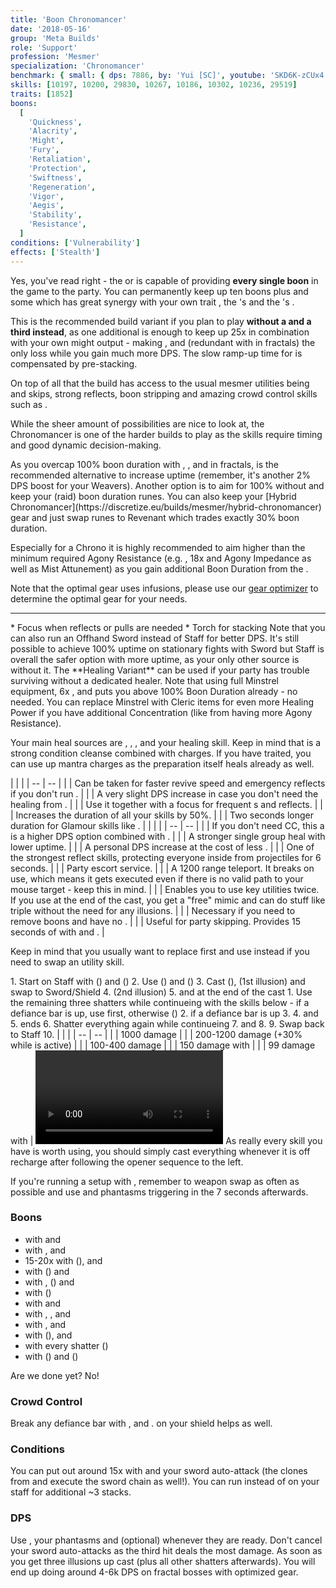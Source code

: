 ```yaml
---
title: 'Boon Chronomancer'
date: '2018-05-16'
group: 'Meta Builds'
role: 'Support'
profession: 'Mesmer'
specialization: 'Chronomancer'
benchmark: { small: { dps: 7886, by: 'Yui [SC]', youtube: 'SKD6K-zCUx4' } }
skills: [10197, 10200, 29830, 10267, 10186, 10302, 10236, 29519]
traits: [1852]
boons:
  [
    'Quickness',
    'Alacrity',
    'Might',
    'Fury',
    'Retaliation',
    'Protection',
    'Swiftness',
    'Regeneration',
    'Vigor',
    'Aegis',
    'Stability',
    'Resistance',
  ]
conditions: ['Vulnerability']
effects: ['Stealth']
---
```


Yes, you've read right - the <Specialization prefix="boon" name="chronomancer"/> or <Specialization prefix="chaos" name="chronomancer"/> is capable of providing **every single boon** in the game to the party. You can permanently keep up ten boons plus <Boon name="aegis"/> and some <Boon name="resistance"/> which has great synergy with your own trait <Trait id="1865"/>, the <Specialization name="warrior"/>'s <Trait id="1471" profession="warrior"/> and the <Specialization name="weaver" prefix="arcane"/>'s <Trait id="1511" profession="elementalist"/>.

This is the recommended build variant if you plan to play **without a <Specialization name="druid"/> and a third <Specialization name="weaver" prefix="arcane"/> instead**, as one additional <Trait id="264" profession="elementalist"/> is enough to keep up 25x <Boon name="might"/> in combination with your own might output - making <Skill id="31582" profession="ranger"/>, <Skill id="12497" profession="ranger"/> and <Trait id="1016" profession="ranger"/> (redundant with <Trait id="2177" profession="elementalist"/> in fractals) the only loss while you gain much more DPS. The slow ramp-up time for <Boon name="might"/> is compensated by pre-stacking.

On top of all that the build has access to the usual mesmer utilities being <Skill id="10197"/> and <Effect name="stealth"/> skips, strong reflects, boon stripping and amazing crowd control skills such as <Skill id="29519"/>.

While the sheer amount of possibilities are nice to look at, the Chronomancer is one of the harder builds to play as the skills require timing and good dynamic decision-making.

<Divider text="Equipment (150 AR + 10 boons avg)"/>

<Grid>
<GridItem>
As you overcap 100% boon duration with <Trait id="1865"/>, <Item id="72339"/>, <Item id="79722"/> and <Item id="70600"/> in fractals, <Item id="69370"/> is the recommended alternative to increase <Boon name="resistance"/> uptime (remember, it's another 2% DPS boost for your Weavers). Another option is to aim for 100% without <Item id="72339"/> and keep your (raid) boon duration runes. You can also keep your [Hybrid Chronomancer](https://discretize.eu/builds/mesmer/hybrid-chronomancer) gear and just swap runes to Revenant which trades exactly 30% boon duration.

Especially for a Chrono it is highly recommended to aim higher than the minimum required Agony Resistance (e.g. <Item id="70596"/>, 18x <Item id="86180"/> and Agony Impedance as well as Mist Attunement) as you gain additional Boon Duration from the <Item id="79722"/>.

Note that the optimal gear uses <Item id="86180"/> infusions, please use our [gear optimizer](http://old.discretize.eu/) to determine the optimal gear for your needs.
</GridItem>

<GridItem>
<Armor helmAffix="Commander" helmId="75727" helmRune="Revenant" helmRuneId="69370" helmRuneCount="6" shouldersAffix="Berserker" shouldersId="48083" shouldersRune="Revenant" shouldersRuneId="69370" shouldersRuneCount="6" coatAffix="Berserker" coatId="48079" coatRune="Revenant" coatRuneId="69370" coatRuneCount="6" glovesAffix="Berserker" glovesId="48080" glovesRune="Revenant" glovesRuneId="69370" glovesRuneCount="6" leggingsAffix="Commander" leggingsId="76139" leggingsRune="Revenant" leggingsRuneId="69370" leggingsRuneCount="6" bootsAffix="Berserker" bootsId="48078" bootsRune="Revenant" bootsRuneId="69370" bootsRuneCount="6"/>
</GridItem>

<GridItem>
<Weapons weapon1MainType="Sword" weapon1MainAffix="Commander" weapon1MainId="73724" weapon1MainSigil1="Concentration" weapon1MainSigil1Id="72339" weapon1OffType="Shield" weapon1OffAffix="Commander" weapon1OffId="76075" weapon1OffSigil="Paralyzation" weapon1OffSigilId="24639" weapon2MainType="Staff" weapon2MainAffix="Commander" weapon2MainId="76089" weapon2MainSigil1="Concentration" weapon2MainSigil1Id="72339" weapon2MainSigil2="Force" weapon2MainSigil2Id="24615"/>

---

<Card title="Swap Weapons">
* Focus when reflects or pulls are needed
* Torch for <Boon name="might"/> stacking
</Card>
</GridItem>

<GridItem>
<Trinkets backItemAffix="Commander" backItemId="79830" backItemStatId="1125" accessory1Affix="Berserker" accessory1Id="39232" accessory2Affix="Berserker" accessory2Id="39233" amuletAffix="Commander" amuletId="80241" amuletStatId="1125" ring1Affix="Berserker" ring1Id="75669" ring2Affix="Berserker" ring2Id="76024"/>

<Consumables foodId="43550" utilityId="67530" infusionId="37131"/>
</GridItem>

<GridItem>
Note that you can also run an Offhand Sword instead of Staff for better DPS. It's still possible to achieve 100% <Boon name="retaliation"/> uptime on stationary fights with Sword but Staff is overall the safer option with more <Boon name="aegis"/> uptime, as your only other source is <Trait id="670"/> without it.
</GridItem>
</Grid>

<Divider text="Healing Variant"/>

<Grid>
<GridItem>
The **Healing Variant** can be used if your party has trouble surviving without a dedicated healer. Note that using full Minstrel equipment, 6x <Item id="24842"/>, <Trait id="1865"/> and <Item id="79722"/> puts you above 100% Boon Duration already - no <Item id="72339"/> needed. You can replace Minstrel with Cleric items for even more Healing Power if you have additional Concentration (like from having more Agony Resistance).

Your main heal sources are <Trait id="1915"/>, <Trait id="740"/>, <Trait id="1987"/>, <Boon name="regeneration"/> and your healing skill. Keep in mind that <Trait id="757"/> is a strong condition cleanse combined with <Skill id="10213"/> charges. If you have <Trait id="738"/> traited, you can use up mantra charges as the preparation itself heals already as well.
</GridItem>

<GridItem>
<Armor helmAffix="Minstrel" helmId="73970" helmRune="Monk" helmRuneId="24842" helmRuneCount="6" shouldersAffix="Minstrel" shouldersId="73670" shouldersRune="Monk" shouldersRuneId="24842" shouldersRuneCount="6" coatAffix="Minstrel" coatId="74448" coatRune="Monk" coatRuneId="24842" coatRuneCount="6" glovesAffix="Minstrel" glovesId="75866" glovesRune="Monk" glovesRuneId="24842" glovesRuneCount="6" leggingsAffix="Minstrel" leggingsId="70414" leggingsRune="Monk" leggingsRuneId="24842" leggingsRuneCount="6" bootsAffix="Minstrel" bootsId="75349" bootsRune="Monk" bootsRuneId="24842" bootsRuneCount="6"/>
</GridItem>

<GridItem>
<Weapons weapon1MainType="Sword" weapon1MainAffix="Minstrel" weapon1MainId="76730" weapon1MainSigil1="Transference" weapon1MainSigil1Id="74326" weapon1OffType="Shield" weapon1OffAffix="Minstrel" weapon1OffId="74748" weapon1OffSigil="Paralyzation" weapon1OffSigilId="24639" weapon2MainType="Staff" weapon2MainAffix="Minstrel" weapon2MainId="75200" weapon2MainSigil1="Transference" weapon2MainSigil1Id="74326" weapon2MainSigil2="Water" weapon2MainSigil2Id="24551"/>
</GridItem>

<GridItem>
<Trinkets backItemAffix="Minstrel" backItemId="79830" backItemStatId="1123" accessory1Affix="Minstrel" accessory1Id="79444" accessory1StatId="1123" accessory2Affix="Minstrel" accessory2Id="79745" accessory2StatId="1123" amuletAffix="Minstrel" amuletId="80241" amuletStatId="1123" ring1Affix="Minstrel" ring1Id="79460" ring1StatId="1123" ring2Affix="Minstrel" ring2Id="79710" ring2StatId="1123"/>

<Consumables foodId="68634" utilityId="67528" infusionId="37125"/>
</GridItem>
</Grid>

<Divider text="Build"/>

<Grid>
<GridItem sm="7">
<Traits traits1Id="23" traits1="Inspiration" traits1Selected="738,740,1866" traits2Id="45" traits2="Chaos" traits2Selected="670,669,1687" traits3Id="40" traits3="Chronomancer" traits3Selected="1987,1978,2022"/>

<Card title="Situational Traits">
| | |
| -- | -- |
| <Trait id="756" size="big" text="false"/> | Can be taken for faster revive speed and emergency reflects if you don't run <Skill id="10213"/>. |
| <Trait id="1995" size="big" text="false"/> | A very slight DPS increase in case you don't need the healing from <Trait id="1987"/>. |
| <Trait id="751" size="big" text="false"/> | Use it together with a focus for frequent <Control name="pull"/>s and reflects. |
| <Trait id="674" size="big" text="false"/> | Increases the duration of all your <Effect name="stealth"/> skills by 50%. |
| <Trait id="752" size="big" text="false"/> | Two seconds longer duration for Glamour skills like <Skill id="10197"/>. |
</Card>
</GridItem>

<GridItem>
<Skills heal="10213" utility1="30814" utility2="29856" utility3="10236" elite="29519"/>

<Card title="Situational Skills">
| | |
| -- | -- |
| <Skill id="10311" size="big" text="false"/> | If you don't need CC, this a is a higher DPS option combined with <Trait id="1890"/>. |
| <Skill id="30305" size="big" text="false"/> | A stronger single group heal with lower <Boon name="resistance"/> uptime. |
| <Skill id="21750" size="big" text="false"/> | A personal DPS increase at the cost of less <Boon name="resistance"/>. |
| <Skill id="34326" size="big" text="false"/> | One of the strongest reflect skills, protecting everyone inside from projectiles for 6 seconds. |
| <Skill id="10197" size="big" text="false"/> | Party escort service. |
| <Skill id="10200" size="big" text="false"/> | A 1200 range teleport. It breaks <Control name="stun"/> on use, which means it gets executed even if there is no valid path to your mouse target - keep this in mind. |
| <Skill id="29578" size="big" text="false"/> | Enables you to use key utilities twice. If you use <Skill id="29830"/> at the end of the cast, you get a "free" mimic and can do stuff like triple <Skill id="10200"/> without the need for any illusions. |
| <Skill id="10267" size="big" text="false"/> | Necessary if you need to remove boons and have no <Specialization name="spellbreaker"/>. |
| <Skill id="10245" size="big" text="false"/> | Useful for party skipping. Provides 15 seconds of <Effect name="stealth"/> with <Trait id="674"/> and <Skill id="29830"/>. |

Keep in mind that you usually want to replace <Skill id="30814"/> first and use <Skill id="10311"/> instead if you need to swap an utility skill.
</Card>
</GridItem>
</Grid>

<Divider text="Details"/>

<Grid>
<GridItem>
<Card title="Written Opener">
1. Start on Staff with <Skill id="10169"/> (<Boon name="retaliation" text="false"/><Boon name="aegis" text="false"/><Boon name="swiftness" text="false"/>) and <Skill id="10331"/> (<Boon name="protection" text="false"/>)
2. Use <Skill id="10190"/> (<Boon name="quickness" text="false"/><Boon name="alacrity" text="false"/><Boon name="vigor" text="false"/><Boon name="stability" text="false"/>) and <Skill id="10214"/> (<Boon name="resistance" text="false"/>)
3. Cast <Skill id="10216"/> (<Trait id="1866" text="false"/>), <Skill id="10310"/> (1st illusion) and swap to Sword/Shield
4. <Skill id="10173"/> (2nd illusion)
5. <Skill id="30643"/> and <Skill id="29830"/> at the end of the cast
    1. Use the remaining three shatters while continueing with the skills below - if a defiance bar is up, use <Skill id="10287"/> first, otherwise <Skill id="49068"/>(<Boon name="might" text="false"/><Boon name="fury" text="false"/><Boon name="regeneration" text="false"/>)
    2. <Skill id="29519"/> if a defiance bar is up
    3. <Skill id="10236"/>
    4. <Skill id="29856"/> and <Skill id="30814"/>
5. <Skill id="30747"/> ends
6. Shatter everything again while continueing
7. <Skill id="29856"/> and <Skill id="30814"/>
8. <Skill id="10334"/>
9. Swap back to Staff
10. <Skill id="10236"/>
</Card>

<Card title="CC skills">
| | |
| -- | -- |
| <Skill id="29519"/> | 1000 damage |
| <Skill id="30643"/> | 200-1200 damage (+30% while <Item id="24639" text="false"/> is active) |
| <Skill id="10287"/> | 100-400 damage |
| <Skill id="30814"/> | 150 damage with <Condition name="slow"/> |
| <Skill id="29856"/> | 99 damage with <Condition name="chilled"/> |
</Card>

<Video youtube="SKD6K-zCUx4" title="No Staff Rotation by Yui [SC]"/>
</GridItem>

<GridItem sm="7">
<Card title="Skill priority">
As really every skill you have is worth using, you should simply cast everything whenever it is off recharge after following the opener sequence to the left.

If you're running a setup with <Item id="72339"/>, remember to weapon swap as often as possible and use <Skill id="10236"/> and phantasms triggering <Trait id="1866"/> in the 7 seconds afterwards.

### Boons

- <Boon name="quickness"/> with <Skill id="30814"/> and <Trait id="2022"/>
- <Boon name="alacrity"/> with <Skill id="30643"/>, <Skill id="29856"/> and <Trait id="1927"/>
- 15-20x <Boon name="might"/> with <Skill id="49068"/> (<Trait id="1687" text="false"/>), <Trait id="1866"/> and <Skill id="10273"/>
- <Boon name="fury"/> with <Skill id="10287"/> (<Trait id="1687" text="false"/>) and <Skill id="10273"/>
- <Boon name="protection"/> with <Skill id="30769"/>, <Skill id="10331"/> (<Trait id="669" text="false"/>) and <Trait id="667"/>
- <Boon name="vigor"/> with <Skill id="10190"/> (<Trait id="1687" text="false"/>)
- <Boon name="retaliation"/> with <Skill id="10169"/> and <Trait id="670"/>
- <Boon name="swiftness"/> with <Skill id="10169"/>, <Trait id="670"/>, <Skill id="10331"/> and <Skill id="10236"/>
- <Boon name="aegis"/> with <Trait id="1852"/>, <Skill id="10169"/> and <Trait id="670"/>
- <Boon name="regeneration"/> with <Skill id="10192"/> (<Trait id="1687" text="false"/>), <Skill id="10331"/> and <Trait id="666"/>
- <Boon name="stability"/> with every shatter (<Trait id="1687" text="false"/>)
- <Boon name="resistance"/> with <Skill id="29830"/> (<Trait id="1687" text="false"/>) and <Skill id="10214"/> (<Item id="69370" text="false"/>)

Are we done yet? No!

### Crowd Control

Break any defiance bar with <Skill id="29519"/>, <Skill id="30643"/> and <Skill id="10287"/>. <Item id="24639"/> on your shield helps as well.

### Conditions

You can put out around 15x <Condition name="vulnerability"/> with <Skill id="10216"/> and your sword auto-attack (the clones from <Skill id="10173"/> and <Skill id="30769"/> execute the sword chain as well!). You can run <Item id="24567"/> instead of <Item id="24615"/> on your staff for additional ~3 stacks.

### DPS

Use <Skill id="10334"/>, your phantasms and <Skill id="21750"/> (optional) whenever they are ready. Don't cancel your sword auto-attacks as the third hit deals the most damage. As soon as you get three illusions up cast <Skill id="49068"/> (plus all other shatters afterwards). You will end up doing around 4-6k DPS on fractal bosses with optimized gear.
</Card>
</GridItem>
</Grid>
